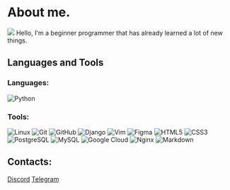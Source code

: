 # About me.
<img src="https://komarev.com/ghpvc/?username=southernsouth&style=flat">
Hello, I'm a beginner programmer that has already learned a lot of new things.

## Languages and Tools
### Languages:
![Python](https://img.shields.io/badge/-Python-black?style=flat-square&logo=Python)
### Tools:
![Linux](https://img.shields.io/badge/-Linux-black?style=flat-square&logo=linux)
![Git](https://img.shields.io/badge/-Git-black?style=flat-square&logo=git)
![GitHub](https://img.shields.io/badge/-GitHub-black?style=flat-square&logo=github)
![Django](https://img.shields.io/badge/-Django-black?style=flat-square&logo=django)
![Vim](https://img.shields.io/badge/-Vim-black?style=flat-square&logo=Vim)
![Figma](https://img.shields.io/badge/-Figma-black?style=flat-square&logo=Figma)
![HTML5](https://img.shields.io/badge/-HTML5-black?style=flat-square&logo=html5&logoColor=white)
![CSS3](https://img.shields.io/badge/-CSS3-black?style=flat-square&logo=css3)
![PostgreSQL](https://img.shields.io/badge/-PostgreSQL-black?style=flat-square&logo=postgresql)
![MySQL](https://img.shields.io/badge/-MySQL-black?style=flat-square&logo=mysql)
![Google Cloud](https://img.shields.io/badge/Google%20Cloud-black?style=flat-square&logo=google-cloud)
![Nginx](https://img.shields.io/badge/nginx-black?style=flat-square&logo=nginx)
![Markdown](https://img.shields.io/badge/-Markdown-black?style=flat-square&logo=markdown)

## Contacts:
[Discord](https://discord.com/users/483548570645954570/)
[Telegram](https://t.me/southernsouth)
